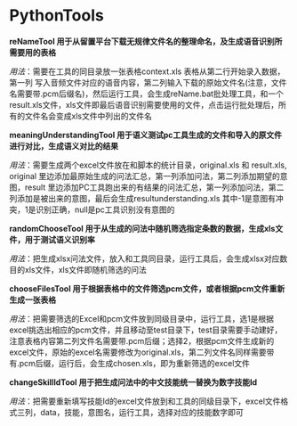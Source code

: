 # PythonTools
**reNameTool 用于从留置平台下载无规律文件名的整理命名，及生成语音识别所需要用的表格**
  
  *用法*：需要在工具的同目录放一张表格context.xls 表格从第二行开始录入数据，第一列 写入音频文件对应的语音内容，第二列输入下载的原始文件名(注意，文件名需要带.pcm后缀名)，然后运行工具，会生成reName.bat批处理工具，和一个result.xls文件，xls文件即最后语音识别需要使用的文件，点击运行批处理后，所有的文件名会变成xls文件中列出的文件名
  
**meaningUnderstandingTool 用于语义测试pc工具生成的文件和导入的原文件进行对比，生成语义对比的结果**
  
  *用法*：需要生成两个excel文件放在和脚本的统计目录，original.xls 和 result.xls, original 里边添加最原始生成的问法汇总，第一列添加问法，第二列添加期望的意图，result 里边添加PC工具跑出来的有结果的问法汇总，第一列添加问法，第二列添加是被出来的意图，最后会生成resultunderstanding.xls 其中-1是意图有冲突，1是识别正确，null是pc工具识别没有意图的

**randomChooseTool 用于从生成的问法中随机筛选指定条数的数据，生成xls文件，用于测试语义识别率**

  *用法*：把生成xlsx问法文件，放入和工具同目录，运行工具后，会生成xlsx对应数目的xls文件，xls文件即随机筛选的问法

**chooseFilesTool 用于根据表格中的文件筛选pcm文件，或者根据pcm文件重新生成一张表格**

  *用法*：把需要筛选的Excel和pcm文件放到同级目录中，运行工具，选1是根据excel挑选出相应的pcm文件，并且移动至test目录下，test目录需要手动建好，注意表格内容第二列文件名需要带.pcm后缀；选择2，根据pcm文件生成新的excel文件，原始的excel名需要修改为original.xls，第二列文件名同样需要带有.pcm后缀，运行后，会生成chosen.xls，即为重新筛选的excel文件

**changeSkillIdTool 用于把生成问法中的中文技能统一替换为数字技能Id**

  *用法*：把需要重新填写技能Id的excel文件放到和工具的同级目录下，excel文件格式三列，data，技能，意图名，运行工具，选择对应的技能数字即可